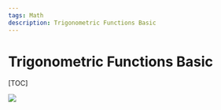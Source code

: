 ```yaml
---
tags: Math
description: Trigonometric Functions Basic
---
```


# Trigonometric Functions Basic

[TOC]

![](https://i.imgur.com/fqhBoPK.png)
